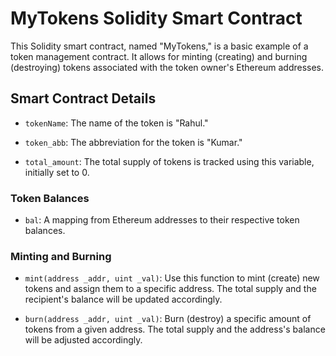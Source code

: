# MyTokens Solidity Smart Contract

This Solidity smart contract, named "MyTokens," is a basic example of a token management contract. It allows for minting (creating) and burning (destroying) tokens associated with the token owner's Ethereum addresses.

## Smart Contract Details

- `tokenName`: The name of the token is "Rahul."

- `token_abb`: The abbreviation for the token is "Kumar."

- `total_amount`: The total supply of tokens is tracked using this variable, initially set to 0.

### Token Balances

- `bal`: A mapping from Ethereum addresses to their respective token balances.

### Minting and Burning

- `mint(address _addr, uint _val)`: Use this function to mint (create) new tokens and assign them to a specific address. The total supply and the recipient's balance will be updated accordingly.

- `burn(address _addr, uint _val)`: Burn (destroy) a specific amount of tokens from a given address. The total supply and the address's balance will be adjusted accordingly.
